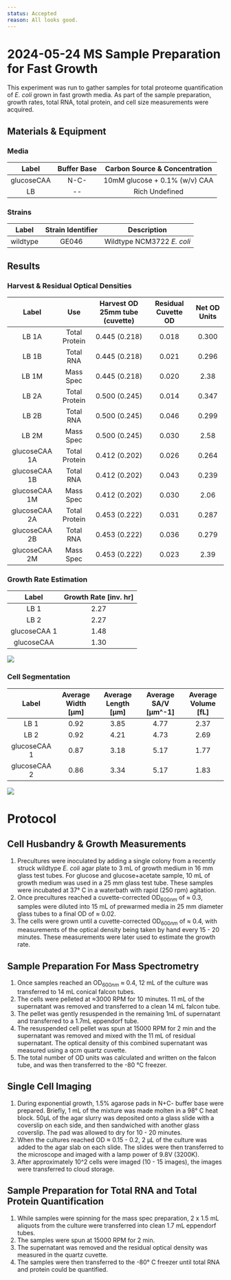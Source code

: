 ```yaml
---
status: Accepted
reason: All looks good.
---
```


# 2024-05-24 MS Sample Preparation for Fast Growth 
This experiment was run to gather samples for total proteome quantification of 
*E. coli* grown in fast growth media. As part of the sample preparation,
growth rates, total RNA, total protein, and cell size measurements were acquired.


## Materials & Equipment
### Media

| **Label** | **Buffer Base** | **Carbon Source & Concentration** |
|:--:|:--:|:--:|
| glucoseCAA | N-C- | 10mM glucose + 0.1% (w/v) CAA|
| LB | -- | Rich Undefined | 

### Strains
|**Label**|**Strain Identifier**|**Description**|
|:--:|:--:|:--:|
|wildtype | GE046 | Wildtype NCM3722 *E. coli*|

## Results

### Harvest & Residual Optical Densities
|**Label**| **Use**| **Harvest OD 25mm tube (cuvette)**| **Residual Cuvette OD**| **Net OD Units**|
|:--:|:--:|:--:|:--:|:--:|
|LB 1A | Total Protein |0.445 (0.218) | 0.018 | 0.300 |
|LB 1B | Total RNA |0.445 (0.218) | 0.021 | 0.296 |
|LB 1M | Mass Spec |0.445 (0.218) | 0.020 | 2.38 |
|LB 2A | Total Protein | 0.500 (0.245) | 0.014 | 0.347 |
|LB 2B | Total RNA | 0.500 (0.245) | 0.046 | 0.299 |
|LB 2M | Mass Spec | 0.500 (0.245) | 0.030 | 2.58 | 
|glucoseCAA 1A | Total Protein |0.412 (0.202) | 0.026 | 0.264 |
|glucoseCAA 1B | Total RNA |0.412 (0.202) | 0.043 | 0.239|
|glucoseCAA 1M | Mass Spec |0.412 (0.202) | 0.030 | 2.06 |
|glucoseCAA 2A | Total Protein | 0.453 (0.222) | 0.031 | 0.287 |
|glucoseCAA 2B | Total RNA | 0.453 (0.222) | 0.036 | 0.279 |
|glucoseCAA 2M | Mass Spec| 0.453 (0.222) | 0.023 | 2.39|

### Growth Rate Estimation
|**Label** | **Growth Rate [inv. hr]** |
|:--:|:--:|
| LB 1 | 2.27 | 
| LB 2 | 2.27 | 
| glucoseCAA 1 | 1.48 |
| glucoseCAA | 1.30|

![](viz/2024-05-24_r1_growth_curves.png)

### Cell Segmentation
|**Label**| **Average Width [µm]** | **Average Length [µm]** | **Average SA/V [µm^-1]** | **Average Volume [fL]**|
|:--:|:--:|:--:|:--:|:--:|
| LB 1 | 0.92 | 3.85  | 4.77 | 2.37 |
| LB 2 | 0.92 | 4.21 | 4.73 | 2.69 |
| glucoseCAA 1 | 0.87 | 3.18 | 5.17 | 1.77 | 
| glucoseCAA 2 | 0.86  | 3.34 | 5.17 | 1.83 |


![](./viz/2024-05-24_r1_size_cdfs.png)

# Protocol
## Cell Husbandry & Growth Measurements
1. Precultures were inoculated by adding a single colony from a recently struck 
wildtype *E. coli* agar plate to 3 mL of growth medium in 16 mm glass test tubes.
For glucose and glucose+acetate sample, 10 mL of growth medium was used in a 25 mm 
glass test tube. These samples were incubated at 37° C in a waterbath with rapid (250 rpm) agitation.
2. Once precultures reached a cuvette-corrected OD$_{600nm}$ of ≈ 0.3, samples 
were diluted into 15 mL of prewarmed media in 25 mm diameter glass tubes to a final
OD of ≈ 0.02.
3. The cells were grown until a cuvette-corrected OD$_{600nm}$ of ≈ 0.4, with 
measurements of the optical density being taken by hand every 15 - 20 minutes. These 
measurements were later used to estimate the growth rate. 

## Sample Preparation For Mass Spectrometry
1. Once samples reached an OD$_{600nm}$ ≈ 0.4, 12 mL of the culture was transferred 
to 14 mL conical falcon tubes. 
2. The cells were pelleted at ≈3000 RPM for 10 minutes. 11 mL of the supernatant 
was removed and transferred to a clean 14 mL falcon tube. 
3. The pellet was gently resuspended in the remaining 1mL of supernatant and transferred
to a 1.7mL eppendorf tube.
4. The resuspended cell pellet was spun at 15000 RPM for 2 min and the supernatant 
was removed and mixed with the 11 mL of residual supernatant.  The optical density 
of this combined supernatant was measured using a qcm quartz cuvette.
5. The total number of OD units was calculated and written on the falcon tube, 
and was then transferred to the -80 °C freezer. 

## Single Cell Imaging 
1. During exponential growth, 1.5% agarose pads in N+C- buffer base were prepared. 
Briefly, 1 mL of the mixture was made molten in a 98° C heat block. 50µL of the
agar slurry was deposited onto a glass slide with a coverslip on each side, and 
then sandwiched with another glass coverslip. The pad was allowed to dry for 10 - 
20 minutes.
2. When the cultures reached OD ≈ 0.15 - 0.2, 2 µL of the culture was added 
to  the agar slab on each slide. The slides were then transferred to the 
microscope and imaged with a lamp power of 9.8V (3200K).
3. After approximately 10^2 cells were imaged (10 - 15 images), the images were 
transferred to cloud storage.

## Sample Preparation for Total RNA and Total Protein Quantification 
1. While samples were spinning for the mass spec preparation, 2 x 1.5 mL aliquots 
from the culture were transferred into clean 1.7 mL eppendorf tubes.  
2. The samples were spun at 15000 RPM for 2 min. 
3. The supernatant was removed and the residual optical density was measured 
in the quartz cuvette. 
4. The samples were then transferred to the -80° C freezer until total RNA 
and protein could be quantified. 
